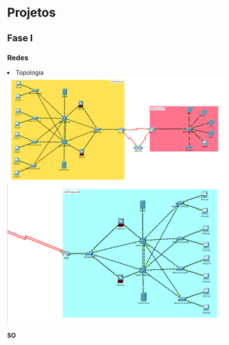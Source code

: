 <h1>Projetos</h1>

<h2>Fase I</h3>

<h3>Redes</h3>

<li>Topologia</li>
<img src="https://github.com/hakstol/Projetos/blob/main/Fase%20I/Redes/topologia-pt1.png" /img>
<img src="https://github.com/hakstol/Projetos/blob/main/Fase%20I/Redes/topologia-pt2.png" /img>


<h4>SO</h4>

